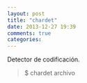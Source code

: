 ```yaml
---
layout: post
title: "chardet"
date: 2013-12-27 19:39
comments: true
categories: 
---
```

Detector de codificación.

>$ chardet archivo


